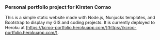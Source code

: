 ### Personal portfolio project for Kirsten Corrao

This is a simple static website made with Node.js, Nunjucks templates, and Bootstrap to display my GIS and coding projects. It is currently deployed to Heroku at [https://kcroo-portfolio.herokuapp.com/](https://kcroo-portfolio.herokuapp.com/).
